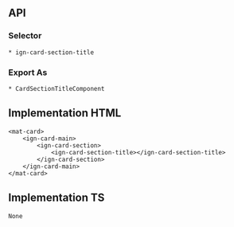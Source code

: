 ## API 
  ### Selector
    * ign-card-section-title
  
  ### Export As
    * CardSectionTitleComponent

## Implementation HTML
    <mat-card>
        <ign-card-main>
            <ign-card-section>
                <ign-card-section-title></ign-card-section-title>
            </ign-card-section>
        </ign-card-main>
    </mat-card>

## Implementation TS
    None